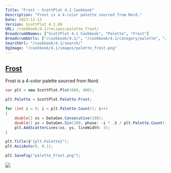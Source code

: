 ```yaml
---
Title: "Frost - ScottPlot 4.1 Cookbook"
Description: "Frost is a 4-color palette sourced from Nord."
Date: 2023-12-13
Version: ScottPlot 4.1.69
URL: /cookbook/4.1/recipes/palette_frost/
BreadcrumbNames: ["ScottPlot 4.1 Cookbook", "Palette", "Frost"]
BreadcrumbUrls: ["/cookbook/4.1/", "/cookbook/4.1/category/palette", "/cookbook/4.1/recipes/palette_frost/"]
SearchUrl: "/cookbook/4.1/search/"
OgImage: "/cookbook/4.1/images/palette_frost.png"
---
```


<h2><a id='frost' href='/cookbook/4.1/recipes/palette_frost/'>Frost</a></h2>

Frost is a 4-color palette sourced from Nord.

```cs
var plt = new ScottPlot.Plot(600, 400);

plt.Palette = ScottPlot.Palette.Frost;

for (int i = 0; i < plt.Palette.Count(); i++)
{
    double[] xs = DataGen.Consecutive(100);
    double[] ys = DataGen.Sin(100, phase: -i * .5 / plt.Palette.Count());
    plt.AddScatterLines(xs, ys, lineWidth: 3);
}

plt.Title($"{plt.Palette}");
plt.AxisAuto(0, 0.1);

plt.SaveFig("palette_Frost.png");
```

<img src='../../images/palette_frost.png' class='d-block mx-auto my-5' />


